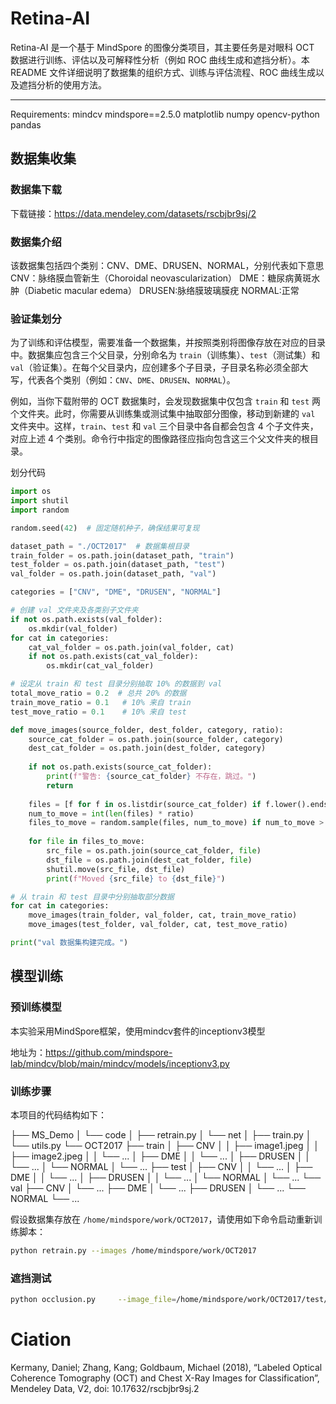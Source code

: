 # Retina-AI

Retina-AI 是一个基于 MindSpore 的图像分类项目，其主要任务是对眼科 OCT 数据进行训练、评估以及可解释性分析（例如 ROC 曲线生成和遮挡分析）。本 README 文件详细说明了数据集的组织方式、训练与评估流程、ROC 曲线生成以及遮挡分析的使用方法。

---

Requirements:
mindcv
mindspore==2.5.0
matplotlib
numpy
opencv-python
pandas

## 数据集收集

### 数据集下载

下载链接：https://data.mendeley.com/datasets/rscbjbr9sj/2

### 数据集介绍
该数据集包括四个类别：CNV、DME、DRUSEN、NORMAL，分别代表如下意思
CNV：脉络膜血管新生（Choroidal neovascularization）
DME：糖尿病黄斑水肿（Diabetic macular edema）
DRUSEN:脉络膜玻璃膜疣
NORMAL:正常

### 验证集划分

为了训练和评估模型，需要准备一个数据集，并按照类别将图像存放在对应的目录中。数据集应包含三个父目录，分别命名为 `train`（训练集）、`test`（测试集）和 `val`（验证集）。在每个父目录内，应创建多个子目录，子目录名称必须全部大写，代表各个类别（例如：`CNV`、`DME`、`DRUSEN`、`NORMAL`）。

例如，当你下载附带的 OCT 数据集时，会发现数据集中仅包含 `train` 和 `test` 两个文件夹。此时，你需要从训练集或测试集中抽取部分图像，移动到新建的 `val` 文件夹中。这样，`train`、`test` 和 `val` 三个目录中各自都会包含 4 个子文件夹，对应上述 4 个类别。命令行中指定的图像路径应指向包含这三个父文件夹的根目录。

划分代码

```python
import os
import shutil
import random

random.seed(42)  # 固定随机种子，确保结果可复现

dataset_path = "./OCT2017"  # 数据集根目录
train_folder = os.path.join(dataset_path, "train")
test_folder = os.path.join(dataset_path, "test")
val_folder = os.path.join(dataset_path, "val")

categories = ["CNV", "DME", "DRUSEN", "NORMAL"]

# 创建 val 文件夹及各类别子文件夹
if not os.path.exists(val_folder):
    os.mkdir(val_folder)
for cat in categories:
    cat_val_folder = os.path.join(val_folder, cat)
    if not os.path.exists(cat_val_folder):
        os.mkdir(cat_val_folder)

# 设定从 train 和 test 目录分别抽取 10% 的数据到 val
total_move_ratio = 0.2  # 总共 20% 的数据
train_move_ratio = 0.1   # 10% 来自 train
test_move_ratio = 0.1    # 10% 来自 test

def move_images(source_folder, dest_folder, category, ratio):
    source_cat_folder = os.path.join(source_folder, category)
    dest_cat_folder = os.path.join(dest_folder, category)
    
    if not os.path.exists(source_cat_folder):
        print(f"警告: {source_cat_folder} 不存在，跳过。")
        return
    
    files = [f for f in os.listdir(source_cat_folder) if f.lower().endswith(('.jpeg', '.jpg'))]
    num_to_move = int(len(files) * ratio)
    files_to_move = random.sample(files, num_to_move) if num_to_move > 0 else []
    
    for file in files_to_move:
        src_file = os.path.join(source_cat_folder, file)
        dst_file = os.path.join(dest_cat_folder, file)
        shutil.move(src_file, dst_file)
        print(f"Moved {src_file} to {dst_file}")

# 从 train 和 test 目录中分别抽取部分数据
for cat in categories:
    move_images(train_folder, val_folder, cat, train_move_ratio)
    move_images(test_folder, val_folder, cat, test_move_ratio)

print("val 数据集构建完成。")

```


## 模型训练

### 预训练模型

本实验采用MindSpore框架，使用mindcv套件的inceptionv3模型

地址为：https://github.com/mindspore-lab/mindcv/blob/main/mindcv/models/inceptionv3.py

### 训练步骤

本项目的代码结构如下：


├── MS_Demo
│   └── code
│       ├── retrain.py
│       └── net
│           ├── train.py
│           └── utils.py
└── OCT2017
    ├── train
    │   ├── CNV
    │   │   ├── image1.jpeg
    │   │   ├── image2.jpeg
    │   │   └── ...
    │   ├── DME
    │   │   └── ...
    │   ├── DRUSEN
    │   │   └── ...
    │   └── NORMAL
    │       └── ...
    ├── test
    │   ├── CNV
    │   │   └── ...
    │   ├── DME
    │   │   └── ...
    │   ├── DRUSEN
    │   │   └── ...
    │   └── NORMAL
    │       └── ...
    └── val
        ├── CNV
        │   └── ...
        ├── DME
        │   └── ...
        ├── DRUSEN
        │   └── ...
        └── NORMAL
            └── ...


假设数据集存放在 `/home/mindspore/work/OCT2017`，请使用如下命令启动重新训练脚本：

```bash
python retrain.py --images /home/mindspore/work/OCT2017
```
### 遮挡测试

```bash
python occlusion.py     --image_file=/home/mindspore/work/OCT2017/test/DME/DME-1081406-1.jpeg     --ckpt=/home/mindspore/work/MS_Demo/retrained_model.ckpt     --labels=/home/mindspore/work/MS_Demo/output_labels.txt     --roi_size=32     --stride=32

```

# Ciation

Kermany, Daniel; Zhang, Kang; Goldbaum, Michael (2018), “Labeled Optical Coherence Tomography (OCT) and Chest X-Ray Images for Classification”, Mendeley Data, V2, doi: 10.17632/rscbjbr9sj.2
